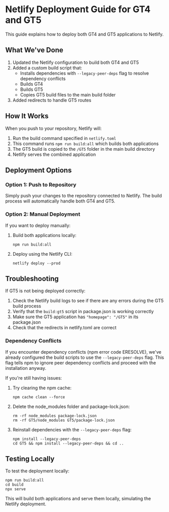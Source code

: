 # Netlify Deployment Guide for GT4 and GT5

This guide explains how to deploy both GT4 and GT5 applications to Netlify.

## What We've Done

1. Updated the Netlify configuration to build both GT4 and GT5
2. Added a custom build script that:
   - Installs dependencies with `--legacy-peer-deps` flag to resolve dependency conflicts
   - Builds GT4
   - Builds GT5
   - Copies GT5 build files to the main build folder
3. Added redirects to handle GT5 routes

## How It Works

When you push to your repository, Netlify will:

1. Run the build command specified in `netlify.toml`
2. This command runs `npm run build:all` which builds both applications
3. The GT5 build is copied to the `/GT5` folder in the main build directory
4. Netlify serves the combined application

## Deployment Options

### Option 1: Push to Repository

Simply push your changes to the repository connected to Netlify. The build process will automatically handle both GT4 and GT5.

### Option 2: Manual Deployment

If you want to deploy manually:

1. Build both applications locally:
   ```
   npm run build:all
   ```

2. Deploy using the Netlify CLI:
   ```
   netlify deploy --prod
   ```

## Troubleshooting

If GT5 is not being deployed correctly:

1. Check the Netlify build logs to see if there are any errors during the GT5 build process
2. Verify that the `build:gt5` script in package.json is working correctly
3. Make sure the GT5 application has `"homepage": "/GT5"` in its package.json
4. Check that the redirects in netlify.toml are correct

### Dependency Conflicts

If you encounter dependency conflicts (npm error code ERESOLVE), we've already configured the build scripts to use the `--legacy-peer-deps` flag. This flag tells npm to ignore peer dependency conflicts and proceed with the installation anyway.

If you're still having issues:

1. Try clearing the npm cache:
   ```
   npm cache clean --force
   ```

2. Delete the node_modules folder and package-lock.json:
   ```
   rm -rf node_modules package-lock.json
   rm -rf GT5/node_modules GT5/package-lock.json
   ```

3. Reinstall dependencies with the `--legacy-peer-deps` flag:
   ```
   npm install --legacy-peer-deps
   cd GT5 && npm install --legacy-peer-deps && cd ..
   ```

## Testing Locally

To test the deployment locally:

```
npm run build:all
cd build
npx serve
```

This will build both applications and serve them locally, simulating the Netlify deployment.